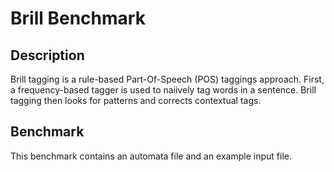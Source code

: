 # Brill Benchmark

## Description

Brill tagging is a rule-based Part-Of-Speech (POS) taggings approach. First, a frequency-based tagger is used to naiively tag words in a sentence. Brill tagging then looks for patterns and corrects contextual tags.

## Benchmark

This benchmark contains an automata file and an example input file.